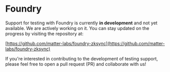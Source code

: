# Foundry

Support for testing with Foundry is currently **in development** and not yet available. We are actively working on it. You can stay updated on the progress by visiting the repository at:

[https://github.com/matter-labs/foundry-zksync](https://github.com/matter-labs/foundry-zksync)

If you're interested in contributing to the development of testing support, please feel free to open a pull request (PR) and collaborate with us!
